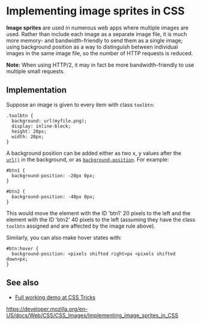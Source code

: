 # Implementing image sprites in CSS

**Image sprites** are used in numerous web apps where multiple images are used. Rather than include each image as a separate image file, it is much more memory- and bandwidth-friendly to send them as a single image; using background position as a way to distinguish between individual images in the same image file, so the number of HTTP requests is reduced.

**Note:** When using HTTP/2, it may in fact be more bandwidth-friendly to use multiple small requests.

## Implementation

Suppose an image is given to every item with class `toolbtn`:

    .toolbtn {
      background: url(myfile.png);
      display: inline-block;
      height: 20px;
      width: 20px;
    }

A background position can be added either as two x, y values after the [`url()`](<../url()>) in the background, or as [`background-position`](../background-position). For example:

    #btn1 {
      background-position: -20px 0px;
    }

    #btn2 {
      background-position: -40px 0px;
    }

This would move the element with the ID 'btn1' 20 pixels to the left and the element with the ID 'btn2' 40 pixels to the left (assuming they have the class `toolbtn` assigned and are affected by the image rule above).

Similarly, you can also make hover states with:

    #btn:hover {
      background-position: <pixels shifted right>px <pixels shifted down>px;
    }

## See also

- [Full working demo at CSS Tricks](https://css-tricks.com/snippets/css/perfect-css-sprite-sliding-doors-button/)

<a href="https://developer.mozilla.org/en-US/docs/Web/CSS/CSS_Images/Implementing_image_sprites_in_CSS" class="_attribution-link">https://developer.mozilla.org/en-US/docs/Web/CSS/CSS_Images/Implementing_image_sprites_in_CSS</a>
